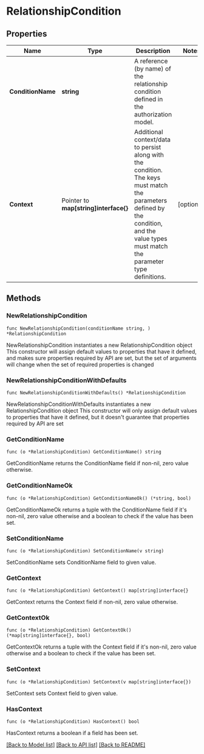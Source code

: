# RelationshipCondition

## Properties

Name | Type | Description | Notes
------------ | ------------- | ------------- | -------------
**ConditionName** | **string** | A reference (by name) of the relationship condition defined in the authorization model. | 
**Context** | Pointer to **map[string]interface{}** | Additional context/data to persist along with the condition. The keys must match the parameters defined by the condition, and the value types must match the parameter type definitions. | [optional] 

## Methods

### NewRelationshipCondition

`func NewRelationshipCondition(conditionName string, ) *RelationshipCondition`

NewRelationshipCondition instantiates a new RelationshipCondition object
This constructor will assign default values to properties that have it defined,
and makes sure properties required by API are set, but the set of arguments
will change when the set of required properties is changed

### NewRelationshipConditionWithDefaults

`func NewRelationshipConditionWithDefaults() *RelationshipCondition`

NewRelationshipConditionWithDefaults instantiates a new RelationshipCondition object
This constructor will only assign default values to properties that have it defined,
but it doesn't guarantee that properties required by API are set

### GetConditionName

`func (o *RelationshipCondition) GetConditionName() string`

GetConditionName returns the ConditionName field if non-nil, zero value otherwise.

### GetConditionNameOk

`func (o *RelationshipCondition) GetConditionNameOk() (*string, bool)`

GetConditionNameOk returns a tuple with the ConditionName field if it's non-nil, zero value otherwise
and a boolean to check if the value has been set.

### SetConditionName

`func (o *RelationshipCondition) SetConditionName(v string)`

SetConditionName sets ConditionName field to given value.


### GetContext

`func (o *RelationshipCondition) GetContext() map[string]interface{}`

GetContext returns the Context field if non-nil, zero value otherwise.

### GetContextOk

`func (o *RelationshipCondition) GetContextOk() (*map[string]interface{}, bool)`

GetContextOk returns a tuple with the Context field if it's non-nil, zero value otherwise
and a boolean to check if the value has been set.

### SetContext

`func (o *RelationshipCondition) SetContext(v map[string]interface{})`

SetContext sets Context field to given value.

### HasContext

`func (o *RelationshipCondition) HasContext() bool`

HasContext returns a boolean if a field has been set.


[[Back to Model list]](../README.md#documentation-for-models) [[Back to API list]](../README.md#documentation-for-api-endpoints) [[Back to README]](../README.md)


